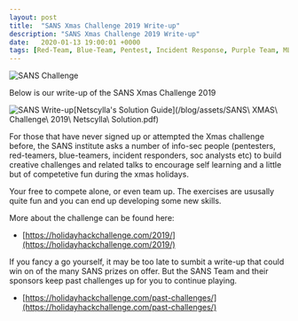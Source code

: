 ```yaml
---
layout: post
title:  "SANS Xmas Challenge 2019 Write-up"
description: "SANS Xmas Challenge 2019 Write-up"
date:   2020-01-13 19:00:01 +0000
tags: [Red-Team, Blue-Team, Pentest, Incident Response, Purple Team, ML, Crypto,Crypography, Machine Learning,Data Analytics]
---
```


![SANS Challenge](/blog/assets/2019-two-doves.png)

Below is our write-up of the SANS Xmas Challenge 2019

![SANS Write-up](/blog/assets/SANS_icon.png)[Netscylla's Solution Guide](/blog/assets/SANS\ XMAS\ Challenge\ 2019\ Netscylla\ Solution.pdf)

For those that have never signed up or attempted the Xmas challenge before, the SANS institute asks a number of info-sec people (pentesters, red-teamers, blue-teamers, incident responders, soc analysts etc) to build creative challenges and related talks to encourage self learning and 
a little but of competetive fun during the xmas holidays.

Your free to compete alone, or even team up. The exercises are ususally quite fun and you can end up developing some new skills.

More about the challenge can be found here: 
 * [https://holidayhackchallenge.com/2019/](https://holidayhackchallenge.com/2019/)

If you fancy a go yourself, it may be too late to sumbit a write-up that could win on of the many SANS prizes on offer.  But the SANS Team and their sponsors keep past challenges up for you to continue playing. 
 * [https://holidayhackchallenge.com/past-challenges/](https://holidayhackchallenge.com/past-challenges/)
